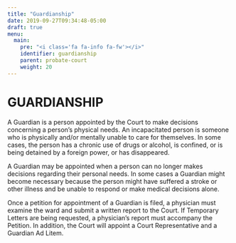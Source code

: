 ```yaml
---
title: "Guardianship"
date: 2019-09-27T09:34:48-05:00
draft: true
menu:
  main:
    pre: "<i class='fa fa-info fa-fw'></i>"
    identifier: guardianship
    parent: probate-court
    weight: 20
---
```

# GUARDIANSHIP

A Guardian is a person appointed by the Court to make decisions concerning a
person’s physical needs. An incapacitated person is someone who is physically
and/or mentally unable to care for themselves. In some cases, the person has a
chronic use of drugs or alcohol, is confined, or is being detained by a foreign
power, or has disappeared.

A Guardian may be appointed when a person can no longer makes decisions
regarding their personal needs. In some cases a Guardian might become necessary
because the person might have suffered a stroke or other illness and be unable
to respond or make medical decisions alone.

Once a petition for appointment of a Guardian is filed, a physician must examine
the ward and submit a written report to the Court. If Temporary Letters are
being requested, a physician’s report must accompany the Petition. In addition,
the Court will appoint a Court Representative and a Guardian Ad Litem. 


